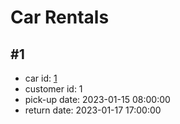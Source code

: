 # Car Rentals

## #1

- car id: [1](../CarFixture.md#id-1)
- customer id: 1
- pick-up date: 2023-01-15 08:00:00
- return date: 2023-01-17 17:00:00 